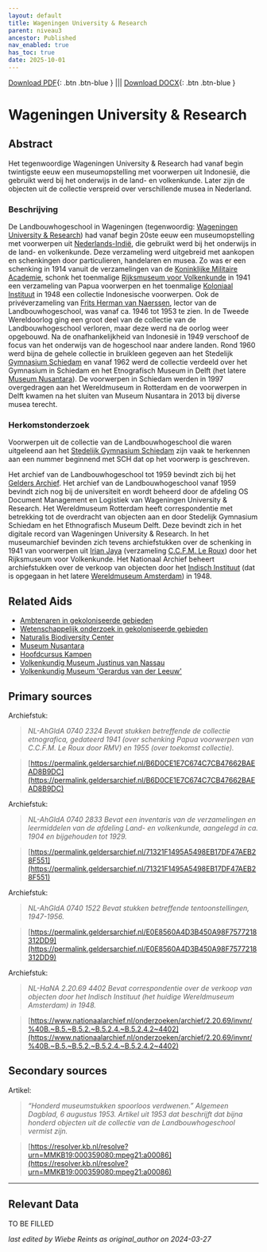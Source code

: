 ```yaml
---
layout: default
title: Wageningen University & Research
parent: niveau3
ancestor: Published
nav_enabled: true
has_toc: true
date: 2025-10-01
--- 
```



[Download PDF](https://raw.githubusercontent.com/colonial-heritage/research-guides-dev/refs/heads/main/EXPORTS/published/PDF/niveau3/Dutch/WageningenUniversity.pdf){: .btn .btn-blue } |||    [Download DOCX](https://raw.githubusercontent.com/colonial-heritage/research-guides-dev/refs/heads/main/EXPORTS/published/DOCX/niveau3/Dutch/WageningenUniversity.docx){: .btn .btn-blue }


# Wageningen University & Research


## Abstract

Het tegenwoordige Wageningen University & Research had vanaf begin twintigste eeuw een museumopstelling met voorwerpen uit Indonesië, die gebruikt werd bij het onderwijs in de land- en volkenkunde. Later zijn de objecten uit de collectie verspreid over verschillende musea in Nederland.

### Beschrijving

De Landbouwhogeschool in Wageningen (tegenwoordig: [Wageningen University & Research](https://www.wikidata.org/entity/Q422208)) had vanaf begin 20ste eeuw een museumopstelling met voorwerpen uit [Nederlands-Indië](https://sws.geonames.org/1643084), die gebruikt werd bij het onderwijs in de land- en volkenkunde. Deze verzameling werd uitgebreid met aankopen en schenkingen door particulieren, handelaren en musea. Zo was er een schenking in 1914 vanuit de verzamelingen van de [Koninklijke Militaire Academie](https://www.wikidata.org/entity/Q934782), schonk het toenmalige [Rijksmuseum voor Volkenkunde](https://app.colonialcollections.nl/nl/research-aids/https%3A%2F%2Fn2t%252Enet%2Fark%3A%2F27023%2F77c1a0cf982b33b9e88073c4a704049b) in 1941 een verzameling van Papua voorwerpen en het toenmalige [Koloniaal Instituut](https://www.wikidata.org/entity/Q20967233) in 1948 een collectie Indonesische voorwerpen. Ook de privéverzameling van [Frits Herman van Naerssen](https://www.wikidata.org/entity/Q107598638), lector van de Landbouwhogeschool, was vanaf ca. 1946 tot 1953 te zien. In de Tweede Wereldoorlog ging een groot deel van de collectie van de Landbouwhogeschool verloren, maar deze werd na de oorlog weer opgebouwd. Na de onafhankelijkheid van Indonesië in 1949 verschoof de focus van het onderwijs van de hogeschool naar andere landen. Rond 1960 werd bijna de gehele collectie in bruikleen gegeven aan het Stedelijk [Gymnasium Schiedam](https://www.wikidata.org/entity/Q2103808) en vanaf 1962 werd de collectie verdeeld over het Gymnasium in Schiedam en het Etnografisch Museum in Delft (het latere [Museum Nusantara](https://app.colonialcollections.nl/nl/research-aids/https%3A%2F%2Fn2t%252Enet%2Fark%3A%2F27023%2Fec8b8775aab84517def1dbdcd1ccb4ee)). De voorwerpen in Schiedam werden in 1997 overgedragen aan het Wereldmuseum in Rotterdam en de voorwerpen in Delft kwamen na het sluiten van Museum Nusantara in 2013 bij diverse musea terecht.

### Herkomstonderzoek

Voorwerpen uit de collectie van de Landbouwhogeschool die waren uitgeleend aan het [Stedelijk Gymnasium Schiedam](https://www.wikidata.org/entity/Q2103808) zijn vaak te herkennen aan een nummer beginnend met SCH dat op het voorwerp is geschreven.

Het archief van de Landbouwhogeschool tot 1959 bevindt zich bij het [Gelders Archief](https://permalink.geldersarchief.nl/7DF7829E889B4A8088B7051654B54E0A). Het archief van de Landbouwhogeschool vanaf 1959 bevindt zich nog bij de universiteit en wordt beheerd door de afdeling OS Document Management en Logistiek van Wageningen University & Research. Het Wereldmuseum Rotterdam heeft correspondentie met betrekking tot de overdracht van objecten aan en door Stedelijk Gymnasium Schiedam en het Ethnografisch Museum Delft. Deze bevindt zich in het digitale record van Wageningen University & Research. In het museumarchief bevinden zich tevens archiefstukken over de schenking in 1941 van voorwerpen uit [Irian Jaya](https://sws.geonames.org/1996549) (verzameling [C.C.F.M. Le Roux](https://www.wikidata.org/entity/Q2605804)) door het Rijksmuseum voor Volkenkunde. Het Nationaal Archief beheert archiefstukken over de verkoop van objecten door het [Indisch Instituut](https://www.wikidata.org/entity/Q1796182) (dat is opgegaan in het latere [Wereldmuseum Amsterdam](https://app.colonialcollections.nl/nl/research-aids/https%3A%2F%2Fn2t%252Enet%2Fark%3A%2F27023%2Fba9397040f2cf7f618e2180fb6c90208)) in 1948.


## Related Aids

 - [Ambtenaren in gekoloniseerde gebieden](niveau2/Dutch/Ambtenaren_20240320.yml)  
 - [Wetenschappelijk onderzoek in gekoloniseerde gebieden](niveau2/Dutch/Science_20240814.yml)  
 - [Naturalis Biodiversity Center](niveau3/Dutch/Naturalis_20240710.yml)  
 - [Museum Nusantara](niveau3/Dutch/MNusantara_20250130.yml)  
 - [Hoofdcursus Kampen](niveau3/Dutch/HoofdcursusKampen_20250428.yml)  
 - [Volkenkundig Museum Justinus van Nassau](niveau3/Dutch/JustinusNassau_20250225.yml)  
 - [Volkenkundig Museum 'Gerardus van der Leeuw'](niveau3/Dutch/GerardusLeeuw_20250513.yml)  

## Primary sources

Archiefstuk:
  > *NL-AhGldA 0740  2324*
  > _Bevat stukken betreffende de collectie etnografica, gedateerd 1941 (over schenking Papua voorwerpen van C.C.F.M. Le Roux door RMV) en 1955 (over toekomst collectie)._  

  > [https://permalink.geldersarchief.nl/B6D0CE1E7C674C7CB47662BAEAD8B9DC](https://permalink.geldersarchief.nl/B6D0CE1E7C674C7CB47662BAEAD8B9DC)

Archiefstuk:
  > *NL-AhGldA 0740  2833*
  > _Bevat een inventaris van de verzamelingen en leermiddelen van de afdeling Land- en volkenkunde, aangelegd in ca. 1904 en bijgehouden tot 1929._  

  > [https://permalink.geldersarchief.nl/71321F1495A5498EB17DF47AEB28F551](https://permalink.geldersarchief.nl/71321F1495A5498EB17DF47AEB28F551)

Archiefstuk:
  > *NL-AhGldA 0740 1522*
  > _Bevat stukken betreffende tentoonstellingen, 1947-1956._  

  > [https://permalink.geldersarchief.nl/E0E8560A4D3B450A98F7577218312DD9](https://permalink.geldersarchief.nl/E0E8560A4D3B450A98F7577218312DD9)

Archiefstuk:
  > *NL-HaNA  2.20.69 4402*
  > _Bevat correspondentie over de verkoop van objecten door het Indisch Instituut (het huidige Wereldmuseum Amsterdam) in 1948._  

  > [https://www.nationaalarchief.nl/onderzoeken/archief/2.20.69/invnr/%40B.~B.5.~B.5.2.~B.5.2.4.~B.5.2.4.2~4402](https://www.nationaalarchief.nl/onderzoeken/archief/2.20.69/invnr/%40B.~B.5.~B.5.2.~B.5.2.4.~B.5.2.4.2~4402)

## Secondary sources

Artikel:
  > *“Honderd museumstukken spoorloos verdwenen.” Algemeen Dagblad, 6 augustus 1953.*
  > _Artikel uit 1953 dat beschrijft dat bijna honderd objecten uit de collectie van de Landbouwhogeschool vermist zijn._  

  > [https://resolver.kb.nl/resolve?urn=MMKB19:000359080:mpeg21:a00086](https://resolver.kb.nl/resolve?urn=MMKB19:000359080:mpeg21:a00086)



---
## Relevant Data 
TO BE FILLED

_last edited by Wiebe Reints as original_author on 2024-03-27_
        